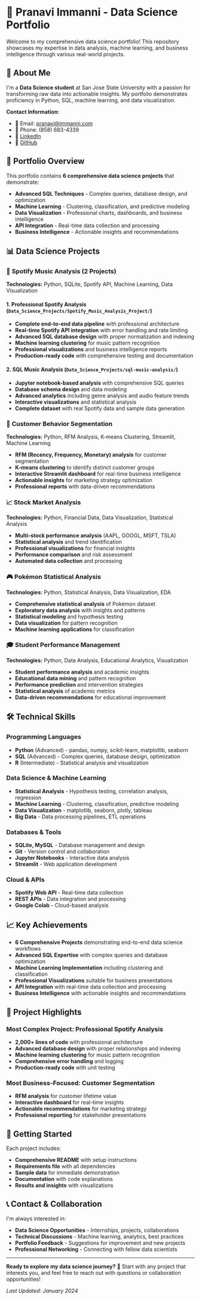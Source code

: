 # 🚀 Pranavi Immanni - Data Science Portfolio

Welcome to my comprehensive data science portfolio! This repository showcases my expertise in data analysis, machine learning, and business intelligence through various real-world projects.

## 👋 About Me

I'm a **Data Science student** at San Jose State University with a passion for transforming raw data into actionable insights. My portfolio demonstrates proficiency in Python, SQL, machine learning, and data visualization.

**Contact Information:**
- 📧 Email: pranavi@immanni.com
- 📱 Phone: (858) 683-4339
- 💼 [LinkedIn](https://www.linkedin.com/in/pranavi-immanni-jrt/)
- 🐙 [GitHub](https://github.com/PranaviImmanni)

## 🎯 Portfolio Overview

This portfolio contains **6 comprehensive data science projects** that demonstrate:

- **Advanced SQL Techniques** - Complex queries, database design, and optimization
- **Machine Learning** - Clustering, classification, and predictive modeling
- **Data Visualization** - Professional charts, dashboards, and business intelligence
- **API Integration** - Real-time data collection and processing
- **Business Intelligence** - Actionable insights and recommendations

## 📊 Data Science Projects

### 🎵 **Spotify Music Analysis** (2 Projects)
**Technologies:** Python, SQLite, Spotify API, Machine Learning, Data Visualization

#### 1. **Professional Spotify Analysis** (`Data_Science_Projects/Spotify_Music_Analysis_Project/`)
- **Complete end-to-end data pipeline** with professional architecture
- **Real-time Spotify API integration** with error handling and rate limiting
- **Advanced SQL database design** with proper normalization and indexing
- **Machine learning clustering** for music pattern recognition
- **Professional visualizations** and business intelligence reports
- **Production-ready code** with comprehensive testing and documentation

#### 2. **SQL Music Analysis** (`Data_Science_Projects/sql-music-analysis/`)
- **Jupyter notebook-based analysis** with comprehensive SQL queries
- **Database schema design** and data modeling
- **Advanced analytics** including genre analysis and audio feature trends
- **Interactive visualizations** and statistical analysis
- **Complete dataset** with real Spotify data and sample data generation

### 🛒 **Customer Behavior Segmentation**
**Technologies:** Python, RFM Analysis, K-means Clustering, Streamlit, Machine Learning

- **RFM (Recency, Frequency, Monetary) analysis** for customer segmentation
- **K-means clustering** to identify distinct customer groups
- **Interactive Streamlit dashboard** for real-time business intelligence
- **Actionable insights** for marketing strategy optimization
- **Professional reports** with data-driven recommendations

### 📈 **Stock Market Analysis**
**Technologies:** Python, Financial Data, Data Visualization, Statistical Analysis

- **Multi-stock performance analysis** (AAPL, GOOGL, MSFT, TSLA)
- **Statistical analysis** and trend identification
- **Professional visualizations** for financial insights
- **Performance comparison** and risk assessment
- **Automated data collection** and processing

### 🎮 **Pokémon Statistical Analysis**
**Technologies:** Python, Statistical Analysis, Data Visualization, EDA

- **Comprehensive statistical analysis** of Pokémon dataset
- **Exploratory data analysis** with insights and patterns
- **Statistical modeling** and hypothesis testing
- **Data visualization** for pattern recognition
- **Machine learning applications** for classification

### 🎓 **Student Performance Management**
**Technologies:** Python, Data Analysis, Educational Analytics, Visualization

- **Student performance analysis** and academic insights
- **Educational data mining** and pattern recognition
- **Performance prediction** and intervention strategies
- **Statistical analysis** of academic metrics
- **Data-driven recommendations** for educational improvement

## 🛠️ Technical Skills

### **Programming Languages**
- **Python** (Advanced) - pandas, numpy, scikit-learn, matplotlib, seaborn
- **SQL** (Advanced) - Complex queries, database design, optimization
- **R** (Intermediate) - Statistical analysis and visualization

### **Data Science & Machine Learning**
- **Statistical Analysis** - Hypothesis testing, correlation analysis, regression
- **Machine Learning** - Clustering, classification, predictive modeling
- **Data Visualization** - matplotlib, seaborn, plotly, tableau
- **Big Data** - Data processing pipelines, ETL operations

### **Databases & Tools**
- **SQLite, MySQL** - Database management and design
- **Git** - Version control and collaboration
- **Jupyter Notebooks** - Interactive data analysis
- **Streamlit** - Web application development

### **Cloud & APIs**
- **Spotify Web API** - Real-time data collection
- **REST APIs** - Data integration and processing
- **Google Colab** - Cloud-based analysis

## 📈 Key Achievements

- **6 Comprehensive Projects** demonstrating end-to-end data science workflows
- **Advanced SQL Expertise** with complex queries and database optimization
- **Machine Learning Implementation** including clustering and classification
- **Professional Visualizations** suitable for business presentations
- **API Integration** with real-time data collection and processing
- **Business Intelligence** with actionable insights and recommendations

## 🎯 Project Highlights

### **Most Complex Project: Professional Spotify Analysis**
- **2,000+ lines of code** with professional architecture
- **Advanced database design** with proper relationships and indexing
- **Machine learning clustering** for music pattern recognition
- **Comprehensive error handling** and logging
- **Production-ready code** with unit testing

### **Most Business-Focused: Customer Segmentation**
- **RFM analysis** for customer lifetime value
- **Interactive dashboard** for real-time insights
- **Actionable recommendations** for marketing strategy
- **Professional reporting** for stakeholder presentations

## 🚀 Getting Started

Each project includes:
- **Comprehensive README** with setup instructions
- **Requirements file** with all dependencies
- **Sample data** for immediate demonstration
- **Documentation** with code explanations
- **Results and insights** with visualizations

## 📞 Contact & Collaboration

I'm always interested in:
- **Data Science Opportunities** - Internships, projects, collaborations
- **Technical Discussions** - Machine learning, analytics, best practices
- **Portfolio Feedback** - Suggestions for improvement and new projects
- **Professional Networking** - Connecting with fellow data scientists

---

**Ready to explore my data science journey?** 🚀 Start with any project that interests you, and feel free to reach out with questions or collaboration opportunities!

*Last Updated: January 2024*